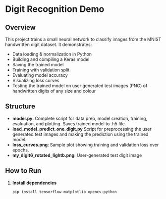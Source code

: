 # Digit Recognition Demo

## Overview
This project trains a small neural network to classify images from the MNIST handwritten digit dataset. It demonstrates:

- Data loading & normalization in Python  
- Building and compiling a Keras model  
- Saving the trained model
- Training with validation split  
- Evaluating model accuracy  
- Visualizing loss curves
- Testing the trained model on user generated test images (PNG) of handwritten digits of any size and colour

## Structure
- **model.py**: Complete script for data prep, model creation, training, evaluation, and plotting.  Saves trained model to .h5 file.
- **load_model_predict_one_digit.py** Script for preprocessing the user generated test images and making the prediction using the trained model.
- **loss_curves.png**: Sample plot showing training and validation loss over epochs.
- **my_digit6_rotated_lightb.png**: User-generated test digit image
## How to Run
1. **Install dependencies**  
   ```bash
   pip install tensorflow matplotlib opencv-python

